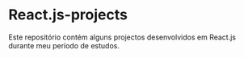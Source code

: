 # React.js-projects
Este repositório contém alguns projectos desenvolvidos em React.js durante meu período de estudos.
